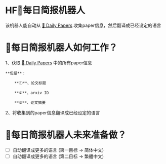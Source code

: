 # HF🤗每日简报机器人

该机器人能自动从 [🤗 Daily Papers](https://huggingface.co/papers) 收集paper信息，然后翻译成已经设定的语言

# 🤗每日简报机器人如何工作？

1、获取 [🤗 Daily Papers](https://huggingface.co/papers) 中的所有paper信息

    **包括**：

        **①**、论文标题

        **②**、arxiv ID

        **③**、论文摘要


      

2、将收集到的paper信息翻译成已经设定的语言

# 🤗每日简报机器人未来准备做？

- [ ] 自动翻译成更多的语言 (第一目标 -> 简体中文)
- [ ] 自动翻译成更多的语言 (第二目标 -> 繁體中文)
